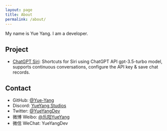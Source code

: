 ```yaml
---
layout: page
title: About
permalink: /about/
---
```


My name is Yue Yang. I am a developer.

## Project

 - <a href="https://github.com/Yue-Yang/ChatGPT-Siri" target="_blank">ChatGPT Siri</a>: Shortcuts for Siri using ChatGPT API gpt-3.5-turbo model, supports continuous conversations, configure the API key & save chat records.

## Contact

- GitHub: <a href="https://github.com/Yue-Yang" target="_blank">@Yue-Yang</a>
- Discord: <a href="https://discord.gg/r28WhZUtK8" target="_blank">YueYang Studios</a>
- Twitter: <a href="https://twitter.com/YueYangDev" target="_blank">@YueYangDev</a>
- 微博 Weibo: <a href="https://weibo.com/u/1747186121" target="_blank">@乐阳YueYang</a>
- 微信 WeChat: YueYangDev